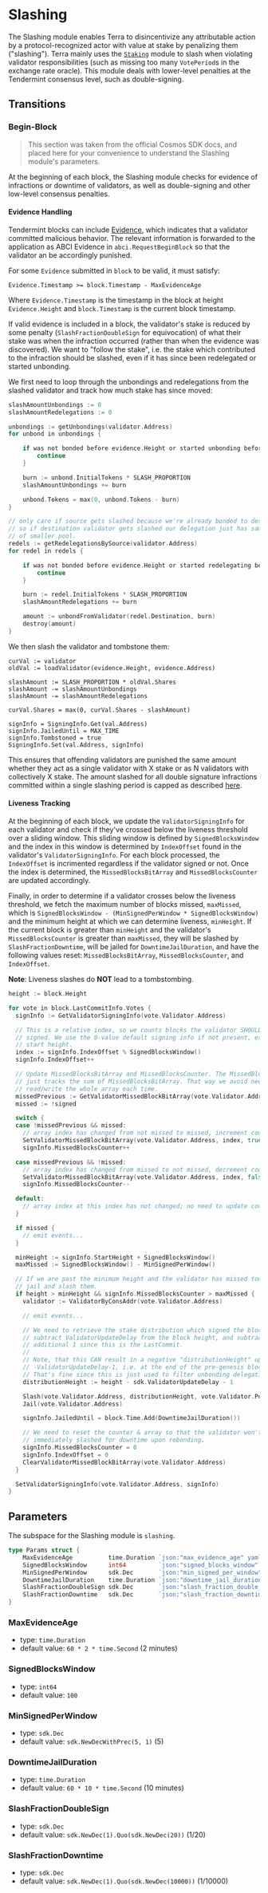 # Slashing

The Slashing module enables Terra to disincentivize any attributable action by a protocol-recognized actor with value at stake by penalizing them ("slashing"). Terra mainly uses the [`Staking`](spec-staking.md) module to slash when violating validator responsibilities (such as missing too many `VotePeriod`s in the exchange rate oracle). This module deals with lower-level penalties at the Tendermint consensus level, such as double-signing.

## Transitions

### Begin-Block

> This section was taken from the official Cosmos SDK docs, and placed here for your convenience to understand the Slashing module's parameters.

At the beginning of each block, the Slashing module checks for evidence of infractions or downtime of validators, as well as double-signing and other low-level consensus penalties.

#### Evidence Handling

Tendermint blocks can include
[Evidence](https://github.com/tendermint/tendermint/blob/master/docs/spec/blockchain/blockchain.md#evidence), which indicates that a validator committed malicious
behavior. The relevant information is forwarded to the application as ABCI Evidence
in `abci.RequestBeginBlock` so that the validator an be accordingly punished.

For some `Evidence` submitted in `block` to be valid, it must satisfy:

`Evidence.Timestamp >= block.Timestamp - MaxEvidenceAge`

Where `Evidence.Timestamp` is the timestamp in the block at height
`Evidence.Height` and `block.Timestamp` is the current block timestamp.

If valid evidence is included in a block, the validator's stake is reduced by
some penalty (`SlashFractionDoubleSign` for equivocation) of what their stake was
when the infraction occurred (rather than when the evidence was discovered). We
want to "follow the stake", i.e. the stake which contributed to the infraction
should be slashed, even if it has since been redelegated or started unbonding.

We first need to loop through the unbondings and redelegations from the slashed
validator and track how much stake has since moved:

```go
slashAmountUnbondings := 0
slashAmountRedelegations := 0

unbondings := getUnbondings(validator.Address)
for unbond in unbondings {

    if was not bonded before evidence.Height or started unbonding before unbonding period ago {
        continue
    }

    burn := unbond.InitialTokens * SLASH_PROPORTION
    slashAmountUnbondings += burn

    unbond.Tokens = max(0, unbond.Tokens - burn)
}

// only care if source gets slashed because we're already bonded to destination
// so if destination validator gets slashed our delegation just has same shares
// of smaller pool.
redels := getRedelegationsBySource(validator.Address)
for redel in redels {

    if was not bonded before evidence.Height or started redelegating before unbonding period ago {
        continue
    }

    burn := redel.InitialTokens * SLASH_PROPORTION
    slashAmountRedelegations += burn

    amount := unbondFromValidator(redel.Destination, burn)
    destroy(amount)
}
```

We then slash the validator and tombstone them:

```
curVal := validator
oldVal := loadValidator(evidence.Height, evidence.Address)

slashAmount := SLASH_PROPORTION * oldVal.Shares
slashAmount -= slashAmountUnbondings
slashAmount -= slashAmountRedelegations

curVal.Shares = max(0, curVal.Shares - slashAmount)

signInfo = SigningInfo.Get(val.Address)
signInfo.JailedUntil = MAX_TIME
signInfo.Tombstoned = true
SigningInfo.Set(val.Address, signInfo)
```

This ensures that offending validators are punished the same amount whether they
act as a single validator with X stake or as N validators with collectively X
stake. The amount slashed for all double signature infractions committed within a
single slashing period is capped as described [here](https://github.com/cosmos/cosmos-sdk/blob/v0.37.4/docs/spec/slashing/01_concepts.md#tombstone-caps).

#### Liveness Tracking

At the beginning of each block, we update the `ValidatorSigningInfo` for each
validator and check if they've crossed below the liveness threshold over a
sliding window. This sliding window is defined by `SignedBlocksWindow` and the
index in this window is determined by `IndexOffset` found in the validator's
`ValidatorSigningInfo`. For each block processed, the `IndexOffset` is incrimented
regardless if the validator signed or not. Once the index is determined, the
`MissedBlocksBitArray` and `MissedBlocksCounter` are updated accordingly.

Finally, in order to determine if a validator crosses below the liveness threshold,
we fetch the maximum number of blocks missed, `maxMissed`, which is
`SignedBlocksWindow - (MinSignedPerWindow * SignedBlocksWindow)` and the minimum
height at which we can determine liveness, `minHeight`. If the current block is
greater than `minHeight` and the validator's `MissedBlocksCounter` is greater than
`maxMissed`, they will be slashed by `SlashFractionDowntime`, will be jailed
for `DowntimeJailDuration`, and have the following values reset:
`MissedBlocksBitArray`, `MissedBlocksCounter`, and `IndexOffset`.

**Note**: Liveness slashes do **NOT** lead to a tombstombing.

```go
height := block.Height

for vote in block.LastCommitInfo.Votes {
  signInfo := GetValidatorSigningInfo(vote.Validator.Address)

  // This is a relative index, so we counts blocks the validator SHOULD have
  // signed. We use the 0-value default signing info if not present, except for
  // start height.
  index := signInfo.IndexOffset % SignedBlocksWindow()
  signInfo.IndexOffset++

  // Update MissedBlocksBitArray and MissedBlocksCounter. The MissedBlocksCounter
  // just tracks the sum of MissedBlocksBitArray. That way we avoid needing to
  // read/write the whole array each time.
  missedPrevious := GetValidatorMissedBlockBitArray(vote.Validator.Address, index)
  missed := !signed

  switch {
  case !missedPrevious && missed:
    // array index has changed from not missed to missed, increment counter
    SetValidatorMissedBlockBitArray(vote.Validator.Address, index, true)
    signInfo.MissedBlocksCounter++

  case missedPrevious && !missed:
    // array index has changed from missed to not missed, decrement counter
    SetValidatorMissedBlockBitArray(vote.Validator.Address, index, false)
    signInfo.MissedBlocksCounter--

  default:
    // array index at this index has not changed; no need to update counter
  }

  if missed {
    // emit events...
  }

  minHeight := signInfo.StartHeight + SignedBlocksWindow()
  maxMissed := SignedBlocksWindow() - MinSignedPerWindow()

  // If we are past the minimum height and the validator has missed too many
  // jail and slash them.
  if height > minHeight && signInfo.MissedBlocksCounter > maxMissed {
    validator := ValidatorByConsAddr(vote.Validator.Address)

    // emit events...

    // We need to retrieve the stake distribution which signed the block, so we
    // subtract ValidatorUpdateDelay from the block height, and subtract an
    // additional 1 since this is the LastCommit.
    //
    // Note, that this CAN result in a negative "distributionHeight" up to
    // -ValidatorUpdateDelay-1, i.e. at the end of the pre-genesis block (none) = at the beginning of the genesis block.
    // That's fine since this is just used to filter unbonding delegations & redelegations.
    distributionHeight := height - sdk.ValidatorUpdateDelay - 1

    Slash(vote.Validator.Address, distributionHeight, vote.Validator.Power, SlashFractionDowntime())
    Jail(vote.Validator.Address)

    signInfo.JailedUntil = block.Time.Add(DowntimeJailDuration())

    // We need to reset the counter & array so that the validator won't be
    // immediately slashed for downtime upon rebonding.
    signInfo.MissedBlocksCounter = 0
    signInfo.IndexOffset = 0
    ClearValidatorMissedBlockBitArray(vote.Validator.Address)
  }

  SetValidatorSigningInfo(vote.Validator.Address, signInfo)
}
```

## Parameters

The subspace for the Slashing module is `slashing`.

```go
type Params struct {
	MaxEvidenceAge          time.Duration `json:"max_evidence_age" yaml:"max_evidence_age"`
	SignedBlocksWindow      int64         `json:"signed_blocks_window" yaml:"signed_blocks_window"`
	MinSignedPerWindow      sdk.Dec       `json:"min_signed_per_window" yaml:"min_signed_per_window"`
	DowntimeJailDuration    time.Duration `json:"downtime_jail_duration" yaml:"downtime_jail_duration"`
	SlashFractionDoubleSign sdk.Dec       `json:"slash_fraction_double_sign" yaml:"slash_fraction_double_sign"`
	SlashFractionDowntime   sdk.Dec       `json:"slash_fraction_downtime" yaml:"slash_fraction_downtime"`
}
```

### MaxEvidenceAge

- type: `time.Duration`
- default value: `60 * 2 * time.Second` (2 minutes)

### SignedBlocksWindow

- type: `int64`
- default value: `100`

### MinSignedPerWindow

- type: `sdk.Dec`
- default value: `sdk.NewDecWithPrec(5, 1)` (5)

### DowntimeJailDuration

- type: `time.Duration`
- default value: `60 * 10 * time.Second` (10 minutes)

### SlashFractionDoubleSign

- type: `sdk.Dec`
- default value: `sdk.NewDec(1).Quo(sdk.NewDec(20))` (1/20)

### SlashFractionDowntime

- type: `sdk.Dec`
- default value: `sdk.NewDec(1).Quo(sdk.NewDec(10000))` (1/10000)
